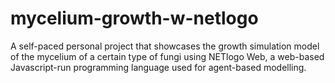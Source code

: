 # mycelium-growth-w-netlogo
A self-paced personal project that showcases the growth simulation model of the mycelium of a certain type of fungi using NETlogo Web, a web-based Javascript-run programming language used for agent-based modelling.
